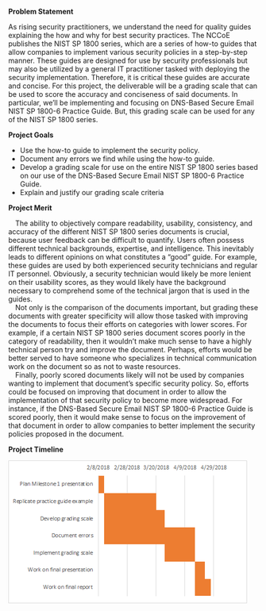 <strong>Problem Statement</strong><div>
As rising security practitioners, we understand the need for quality guides explaining the how and why for best security practices. The NCCoE publishes the NIST SP 1800 series, which are a series of how-to guides that allow companies to implement various security policies in a step-by-step manner. These guides are designed for use by security professionals but may also be utilized by a general IT practitioner tasked with deploying the security implementation. Therefore, it is critical these guides are accurate and concise. For this project, the deliverable will be a grading scale that can be used to score the accuracy and conciseness of said documents. In particular, we’ll be implementing and focusing on DNS-Based Secure Email NIST SP 1800-6 Practice Guide. But, this grading scale can be used for any of the NIST SP 1800 series.

<strong>Project Goals</strong><div>
<ul>
  <li>Use the how-to guide to implement the security policy.
  <li>Document any errors we find while using the how-to guide.
  <li>Develop a grading scale for use on the entire NIST SP 1800 series based on our use of the DNS-Based Secure Email NIST SP 1800-6 Practice Guide.
  <li>Explain and justify our grading scale criteria
</ul>

<strong>Project Merit</strong><div>
&emsp;The ability to objectively compare readability, usability, consistency, and accuracy of the different NIST SP 1800 series documents is crucial, because user feedback can be difficult to quantify. Users often possess different technical backgrounds, expertise, and intelligence. This inevitably leads to different opinions on what constitutes a “good” guide. For example, these guides are used by both experienced security technicians and regular IT personnel. Obviously, a security technician would likely be more lenient on their usability scores, as they would likely have the background necessary to comprehend some of the technical jargon that is used in the guides.<div>
&emsp;Not only is the comparison of the documents important, but grading these documents with greater specificity will allow those tasked with improving the documents to focus their efforts on categories with lower scores. For example, if a certain NIST SP 1800 series document scores poorly in the category of readability, then it wouldn’t make much sense to have a highly technical person try and improve the document. Perhaps, efforts would be better served to have someone who specializes in technical communication work on the document so as not to waste resources.<div>
&emsp;Finally, poorly scored documents likely will not be used by companies wanting to implement that document’s specific security policy. So, efforts could be focused on improving that document in order to allow the implementation of that security policy to become more widespread. For instance, if the DNS-Based Secure Email NIST SP 1800-6 Practice Guide is scored poorly, then it would make sense to focus on the improvement of that document in order to allow companies to better implement the security policies proposed in the document.
<div><div>
<strong>Project Timeline</strong><div>
<p>
  <img src="./GanttChart.png" />
</p>
